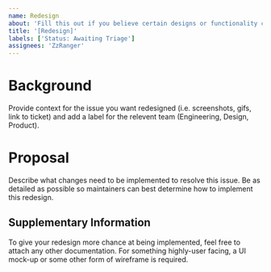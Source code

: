 ```yaml
---
name: Redesign
about: 'Fill this out if you believe certain designs or functionality could be improved'
title: '[Redesign]'
labels: ['Status: Awaiting Triage']
assignees: 'ZzRanger'
---
```


# Background

Provide context for the issue you want redesigned (i.e. screenshots, gifs, link to ticket)
and add a label for the relevent team (Engineering, Design, Product).

# Proposal

Describe what changes need to be implemented to resolve this issue. Be as
detailed as possible so maintainers can best determine how to implement this
redesign.

## Supplementary Information

To give your redesign more chance at being implemented, feel free to attach any
other documentation. For something highly-user facing, a UI mock-up or some
other form of wireframe is required.